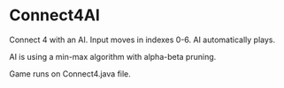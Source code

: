# Connect4AI
Connect 4 with an AI. 
Input moves in indexes 0-6.
AI automatically plays.

AI is using a min-max algorithm with alpha-beta pruning.

Game runs on Connect4.java file. 
